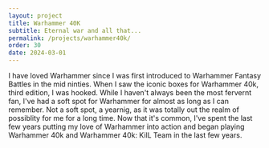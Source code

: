 ```yaml
---
layout: project
title: Warhammer 40K
subtitle: Eternal war and all that...
permalink: /projects/warhammer40k/
order: 30
date: 2024-03-01
---
```



<p>
I have loved Warhammer since I was first introduced to Warhammer Fantasy Battles in the mid ninties. When I saw the iconic boxes for Warhammer 40k, third edition, I was hooked. While I haven't always been the most fervernt fan, I've had a soft spot for Warhammer for almost as long as I can remember. Not a soft spot, a yearnig, as it was totally out the realm of possiblity for me for a long time. Now that it's common, I've spent the last few years putting my love of Warhammer into action and began playing Warhammer 40k and Warhammer 40k: KilL Team in the last few years. 
</p>


